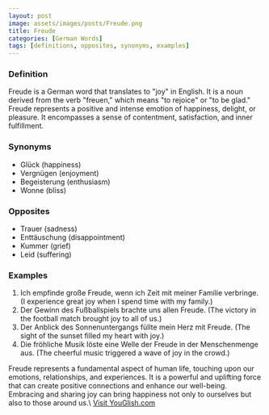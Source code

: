 ```yaml
---
layout: post
image: assets/images/posts/Freude.png
title: Freude
categories: [German Words]
tags: [definitions, opposites, synonyms, examples]
---
```


### Definition

Freude is a German word that translates to "joy" in English. It is a noun derived from the verb "freuen," which means "to rejoice" or "to be glad." Freude represents a positive and intense emotion of happiness, delight, or pleasure. It encompasses a sense of contentment, satisfaction, and inner fulfillment.

### Synonyms

- Glück (happiness)
- Vergnügen (enjoyment)
- Begeisterung (enthusiasm)
- Wonne (bliss)

### Opposites

- Trauer (sadness)
- Enttäuschung (disappointment)
- Kummer (grief)
- Leid (suffering)

### Examples

1. Ich empfinde große Freude, wenn ich Zeit mit meiner Familie verbringe. (I experience great joy when I spend time with my family.)
2. Der Gewinn des Fußballspiels brachte uns allen Freude. (The victory in the football match brought joy to all of us.)
3. Der Anblick des Sonnenuntergangs füllte mein Herz mit Freude. (The sight of the sunset filled my heart with joy.)
4. Die fröhliche Musik löste eine Welle der Freude in der Menschenmenge aus. (The cheerful music triggered a wave of joy in the crowd.)

Freude represents a fundamental aspect of human life, touching upon our emotions, relationships, and experiences. It is a powerful and uplifting force that can create positive connections and enhance our well-being. Embracing and sharing joy can bring happiness not only to ourselves but also to those around us.\ <a id="yg-widget-0" class="youglish-widget" data-query="Freude" data-lang="german" data-components="8412" data-auto-start="0" data-bkg-color="theme_light" data-title="How%20to%20pronounce%20Freude%20in%20German"  rel="nofollow" href="https://youglish.com">Visit YouGlish.com</a><script async src="https://youglish.com/public/emb/widget.js" charset="utf-8"></script>
